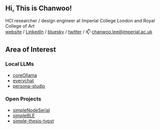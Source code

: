 ## Hi, This is Chanwoo!
HCI researcher / design engineer at Imperial College London and Royal College of Art  
[website](https://chanulee.github.io) / [LinkedIn](https://www.linkedin.com/in/chanulee/) / [bluesky](https://bsky.app/profile/chanwoolee.bsky.social) / [twitter](https://x.com/chnwlee) / 📫 [chanwoo.lee@imperial.ac.uk](mailto:chanwoo.lee@imperial.ac.uk)

## Area of Interest
### Local LLMs
- [coreOllama](https://github.com/chanulee/coreOllama)
- [everychat](https://github.com/chanulee/everychat)
- [persona-studio](https://github.com/chanulee/persona-studio)

### Open Projects
- [simpleNodeSerial](https://github.com/chanulee/simpleNodeSerial)
- [simpleBLE](https://github.com/chanulee/simpleBLE)
- [simple-thesis-typst](https://github.com/chanulee/simple-thesis-typst)
